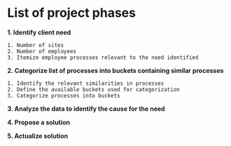 # List of project phases
  
**1. Identify client need**

    1. Number of sites
    2. Number of employees
    3. Itemize employee processes relevant to the need identified
    
**2. Categorize list of processes into buckets containing similar processes**

    1. Identify the relevant similarities in processes
    2. Define the available buckets used for categorization
    3. Categorize processes into buckets
    
**3. Analyze the data to identify the cause for the need**

**4. Propose a solution**

**5. Actualize solution**
